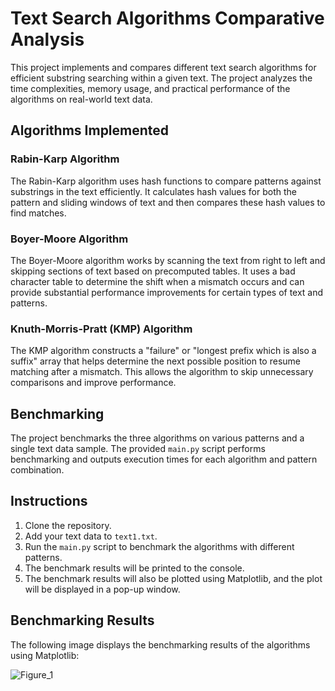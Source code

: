 # Text Search Algorithms Comparative Analysis

This project implements and compares different text search algorithms for efficient substring searching within a given text. The project analyzes the time complexities, memory usage, and practical performance of the algorithms on real-world text data.

## Algorithms Implemented

### Rabin-Karp Algorithm

The Rabin-Karp algorithm uses hash functions to compare patterns against substrings in the text efficiently. It calculates hash values for both the pattern and sliding windows of text and then compares these hash values to find matches.

### Boyer-Moore Algorithm

The Boyer-Moore algorithm works by scanning the text from right to left and skipping sections of text based on precomputed tables. It uses a bad character table to determine the shift when a mismatch occurs and can provide substantial performance improvements for certain types of text and patterns.

### Knuth-Morris-Pratt (KMP) Algorithm

The KMP algorithm constructs a "failure" or "longest prefix which is also a suffix" array that helps determine the next possible position to resume matching after a mismatch. This allows the algorithm to skip unnecessary comparisons and improve performance.

## Benchmarking

The project benchmarks the three algorithms on various patterns and a single text data sample. The provided `main.py` script performs benchmarking and outputs execution times for each algorithm and pattern combination.

## Instructions

1. Clone the repository.
2. Add your text data to `text1.txt`.
3. Run the `main.py` script to benchmark the algorithms with different patterns.
4. The benchmark results will be printed to the console.
5. The benchmark results will also be plotted using Matplotlib, and the plot will be displayed in a pop-up window.

## Benchmarking Results

The following image displays the benchmarking results of the algorithms using Matplotlib:




![Figure_1](https://github.com/beiyonder/text-search-algorithms-python/assets/86228410/2492ee91-0794-47bf-8647-b507c27cec36)


